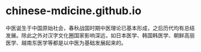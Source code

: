 # chinese-mdicine.github.io
中医诞生于中国原始社会，春秋战国时期中医理论已基本形成，之后历代均有总结发展。除此之外对汉字文化圈国家影响深远，如日本医学、韩国韩医学、朝鲜高丽医学、越南东医学等都是以中医为基础发展起来的。
